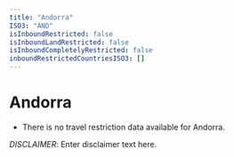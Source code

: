 ```yaml
---
title: "Andorra"
ISO3: "AND"
isInboundRestricted: false
isInboundLandRestricted: false
isInboundCompletelyRestricted: false
inboundRestrictedCountriesISO3: []
---
```


# Andorra

* There is no travel restriction data available for Andorra.

*DISCLAIMER*: Enter disclaimer text here.
